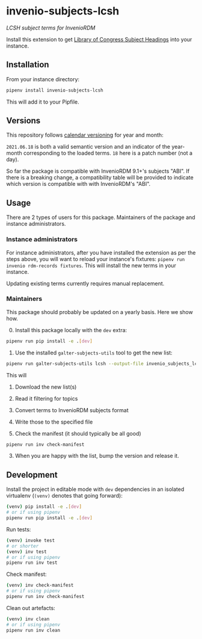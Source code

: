 # invenio-subjects-lcsh

*LCSH subject terms for InvenioRDM*

Install this extension to get [Library of Congress Subject Headings](https://id.loc.gov/authorities/subjects.html) into your instance.

## Installation

From your instance directory:

```bash
pipenv install invenio-subjects-lcsh
```

This will add it to your Pipfile.

## Versions

This repository follows [calendar versioning](https://calver.org/) for year and month:

`2021.06.18` is both a valid semantic version and an indicator of the year-month corresponding to the loaded terms.
`18` here is a patch number (not a day).

So far the package is compatible with InvenioRDM 9.1+'s subjects "ABI". If there is a breaking change, a compatibility
table will be provided to indicate which version is compatible with with InvenioRDM's "ABI".

## Usage

There are 2 types of users for this package. Maintainers of the package and instance administrators.

### Instance administrators

For instance administrators, after you have installed the extension as per the steps above, you will want to reload your instance's fixtures: `pipenv run invenio rdm-records fixtures`. This will install the new terms in your instance.

Updating existing terms currently requires manual replacement.

### Maintainers

This package should probably be updated on a yearly basis. Here we show how.

0. Install this package locally with the `dev` extra:

```bash
pipenv run pip install -e .[dev]
```

1. Use the installed `galter-subjects-utils` tool to get the new list:

```bash
pipenv run galter-subjects-utils lcsh --output-file invenio_subjects_lcsh/vocabularies/subjects_lcsh.jsonl
```

   This will

   1. Download the new list(s)
   2. Read it filtering for topics
   3. Convert terms to InvenioRDM subjects format
   4. Write those to the specified file

2. Check the manifest (it should typically be all good)

```bash
pipenv run inv check-manifest
```

3. When you are happy with the list, bump the version and release it.

## Development

Install the project in editable mode with `dev` dependencies in an isolated virtualenv (`(venv)` denotes that going forward):

```bash
(venv) pip install -e .[dev]
# or if using pipenv
pipenv run pip install -e .[dev]
```

Run tests:

```bash
(venv) invoke test
# or shorter
(venv) inv test
# or if using pipenv
pipenv run inv test
```

Check manifest:

```bash
(venv) inv check-manifest
# or if using pipenv
pipenv run inv check-manifest
```

Clean out artefacts:

```bash
(venv) inv clean
# or if using pipenv
pipenv run inv clean
```

